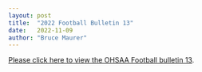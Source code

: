 ```yaml
---
layout: post
title:  "2022 Football Bulletin 13"
date:   2022-11-09
author: "Bruce Maurer"
---
```


[Please click here to view the OHSAA Football bulletin
13](https://storage.googleapis.com/ohsaa-websites/bulletins/2022/2022-bulletin-13.pdf).

